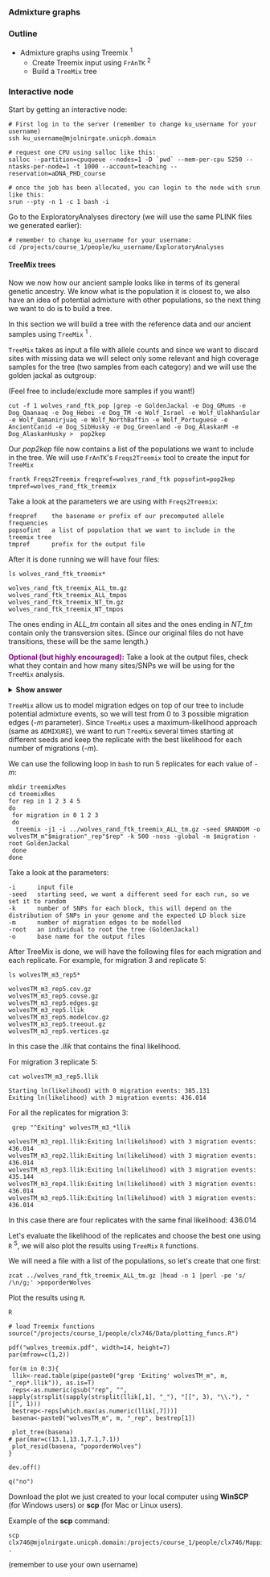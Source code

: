 ### Admixture graphs

### Outline

* Admixture graphs using Treemix  <sup>1</sup>
   + Create Treemix input using `FrAnTK` <sup>2</sup>
   + Build a `TreeMix` tree

### Interactive node

Start by getting an interactive node: 

```{bash, eval = FALSE}
# First log in to the server (remember to change ku_username for your username)
ssh ku_username@mjolnirgate.unicph.domain

# request one CPU using salloc like this:
salloc --partition=cpuqueue --nodes=1 -D `pwd` --mem-per-cpu 5250 --ntasks-per-node=1 -t 1000 --account=teaching --reservation=aDNA_PHD_course

# once the job has been allocated, you can login to the node with srun like this:
srun --pty -n 1 -c 1 bash -i
```

Go to the ExploratoryAnalyses directory (we will use the same PLINK files we generated earlier):
```{bash, eval = FALSE}
# remember to change ku_username for your username:
cd /projects/course_1/people/ku_username/ExploratoryAnalyses
```

#### TreeMix trees

Now we now how our ancient sample looks like in terms of its general genetic ancestry. We know what is the population it is closest to, we also have an idea of potential admixture with other populations, so the next thing we want to do is to build a tree. 

In this section we will build a tree with the reference data and our ancient samples using ```TreeMix``` <sup>1</sup> . 

```TreeMix``` takes as input a file with allele counts and since we want to discard sites with missing data we will select only some relevant and high coverage samples for the tree (two samples from each category) and we will use the golden jackal as outgroup:

(Feel free to include/exclude more samples if you want!)

```{bash, eval=FALSE}
cut -f 1 wolves_rand_ftk_pop |grep -e GoldenJackal -e Dog_GMums -e Dog_Qaanaaq -e Dog_Hebei -e Dog_TM -e Wolf_Israel -e Wolf_UlakhanSular -e Wolf_Qamanirjuaq -e Wolf_NorthBaffin -e Wolf_Portuguese -e AncientCanid -e Dog_SibHusky -e Dog_Greenland -e Dog_AlaskanM -e Dog_AlaskanHusky >  pop2kep
```

Our *pop2kep* file now contains a list of the populations we want to include in the tree. We will use ```FrAnTK```'s ```Freqs2Treemix``` tool to create the input for ```TreeMix```

```{bash, eval=FALSE}
frantk Freqs2Treemix freqpref=wolves_rand_ftk popsofint=pop2kep tmpref=wolves_rand_ftk_treemix
```

Take a look at the parameters we are using with ```Freqs2Treemix```:

```
freqpref    the basename or prefix of our precomputed allele frequencies
popsofint   a list of population that we want to include in the treemix tree
tmpref      prefix for the output file
```

After it is done running we will have four files:
```{bash, eval=FALSE}
ls wolves_rand_ftk_treemix*
```
```
wolves_rand_ftk_treemix_ALL_tm.gz
wolves_rand_ftk_treemix_ALL_tmpos
wolves_rand_ftk_treemix_NT_tm.gz
wolves_rand_ftk_treemix_NT_tmpos
```
The ones ending in *ALL_tm* contain all sites and the ones ending in *NT_tm* contain only the transversion sites. (Since our original files do not have transitions, these will be the same length.)

<span style="color: purple;"> **Optional (but highly encouraged):** </span> Take a look at the output files, check what they contain and how many sites/SNPs we will be using for the ```TreeMix``` analysis.

<details>
<summary> <b>Show answer</b> </summary>

The *wolves_rand_ftk_treemix_ALL_tm.gz* file contains the allele counts and it is the one we will be using for ```TreeMix```:
```{bash, eval=FALSE}
zcat wolves_rand_ftk_treemix_ALL_tm.gz |head
```
```
Dog_AlaskanHusky Dog_AlaskanM Dog_GMums Dog_Greenland Dog_Hebei Dog_Qaanaaq Dog_SibHusky Dog_TM GoldenJackal AncientCanid Wolf_Israel Wolf_NorthBaffin Wolf_Portuguese Wolf_Qamanirjuaq Wolf_UlakhanSular
0,1 0,1 0,1 0,1 0,1 0,1 0,2 0,1 2,0 1,0 0,2 0,1 0,1 0,1 0,1
0,1 0,1 0,1 0,1 0,1 0,1 1,1 0,1 0,2 0,1 0,2 1,0 0,1 0,1 0,1
0,1 0,1 0,1 0,1 0,1 0,1 0,2 0,1 2,0 0,1 0,2 1,0 1,0 0,1 0,1
0,1 1,0 0,1 0,1 0,1 1,0 0,2 1,0 0,1 0,1 0,2 0,1 1,0 0,1 0,1
0,1 0,1 0,1 1,0 0,1 0,1 0,2 0,1 0,1 0,1 0,2 0,1 0,1 0,1 0,1
0,1 0,1 0,1 0,1 0,1 0,1 0,2 0,1 0,3 0,1 0,2 0,1 0,1 0,1 1,0
1,0 0,1 0,1 0,1 0,1 0,1 1,0 0,1 0,2 0,1 0,2 0,1 0,1 0,1 1,0
0,1 0,1 0,1 0,1 0,1 1,0 2,0 1,0 0,2 0,1 0,2 0,1 0,1 0,1 0,1
0,1 0,1 0,1 0,1 0,1 1,0 0,2 0,1 0,2 0,1 0,2 0,1 0,1 0,1 0,1
```
As you can see the first line is the header with the population names. Each column corresponds to a population and each row to a SNP. For each SNP and population we have allele counts, for example for the *Dog_AlaskanHusky* we have *0,1* (0 alleles reference and 1 allele alternative) for the first SNP. 

We can check the number of SNPs by counting the lines:
```{bash, eval=FALSE}
zcat wolves_rand_ftk_treemix_ALL_tm.gz |wc -l
```
```
32761
```
so, that would be 32761-1 = 32760 SNPs that we will be using for the tree. 

The other file *wolves_rand_ftk_treemix_ALL_tmpos* contains information about the SNPs (chromosome, coordinate, snpname, ref and alternative alleles). 

```{bash, eval=FALSE}
head wolves_rand_ftk_treemix_NT_tmpos
```
```
scaffold_0	71165	scaffold_0_71165	A	T
scaffold_0	96026	scaffold_0_96026	A	C
scaffold_0	113242	scaffold_0_113242	A	T
scaffold_0	134733	scaffold_0_134733	G	T
scaffold_0	147209	scaffold_0_147209	T	A
scaffold_0	162559	scaffold_0_162559	G	C
scaffold_0	202531	scaffold_0_202531	G	T
scaffold_0	314745	scaffold_0_314745	A	T
scaffold_0	346152	scaffold_0_346152	T	A
scaffold_0	360221	scaffold_0_360221	T	A
```

</details>

```TreeMix``` allow us to model migration edges on top of our tree to include potential admixture events, so we will test from 0 to 3 possible migration edges (*-m* parameter). Since ```TreeMix``` uses a maximum-likelihood approach (same as ```ADMIXURE```), we want to run ```TreeMix``` several times starting at different seeds and keep the replicate with the best likelihood for each number of migrations (*-m*). 

We can use the following loop in ```bash``` to run 5 replicates for each value of *-m*:

```{bash, eval=FALSE}
mkdir treemixRes
cd treemixRes
for rep in 1 2 3 4 5
do
 for migration in 0 1 2 3
 do
  treemix -j1 -i ../wolves_rand_ftk_treemix_ALL_tm.gz -seed $RANDOM -o wolvesTM_m"$migration"_rep"$rep" -k 500 -noss -global -m $migration -root GoldenJackal
 done 
done
```

Take a look at the parameters:

```
-i      input file
-seed   starting seed, we want a different seed for each run, so we set it to random
-k      number of SNPs for each block, this will depend on the distribution of SNPs in your genome and the expected LD block size 
-m      number of migration edges to be modelled
-root   an individual to root the tree (GoldenJackal)
-o      base name for the output files
```

After TreeMix is done, we will have the following files for each migration and each replicate. For example, for migration 3 and replicate 5:

```{bash, eval=FALSE}
ls wolvesTM_m3_rep5*
```
```
wolvesTM_m3_rep5.cov.gz
wolvesTM_m3_rep5.covse.gz
wolvesTM_m3_rep5.edges.gz
wolvesTM_m3_rep5.llik
wolvesTM_m3_rep5.modelcov.gz
wolvesTM_m3_rep5.treeout.gz
wolvesTM_m3_rep5.vertices.gz
```

In this case the *.llik* that contains the final likelihood. 

For migration 3 replicate 5:
```{bash, eval=FALSE}
cat wolvesTM_m3_rep5.llik
```
```
Starting ln(likelihood) with 0 migration events: 385.131 
Exiting ln(likelihood) with 3 migration events: 436.014 
```

For all the replicates for migration 3:

```{bash, eval=FALSE}
 grep "^Exiting" wolvesTM_m3_*llik
 ```
 ```
wolvesTM_m3_rep1.llik:Exiting ln(likelihood) with 3 migration events: 436.014 
wolvesTM_m3_rep2.llik:Exiting ln(likelihood) with 3 migration events: 436.014 
wolvesTM_m3_rep3.llik:Exiting ln(likelihood) with 3 migration events: 435.144 
wolvesTM_m3_rep4.llik:Exiting ln(likelihood) with 3 migration events: 436.014 
wolvesTM_m3_rep5.llik:Exiting ln(likelihood) with 3 migration events: 436.014 
```

In this case there are four replicates with the same final likelihood: 436.014

Let's evaluate the likelihood of the replicates and choose the best one using ```R``` <sup>5</sup>, we will also plot the results using ```TreeMix``` ```R``` functions. 

We will need a file with a list of the populations, so let's create that one first:

```{bash, eval=FALSE}
zcat ../wolves_rand_ftk_treemix_ALL_tm.gz |head -n 1 |perl -pe 's/ /\n/g;' >poporderWolves
```

Plot the results using ```R```. 

```{r, eval=FALSE}
R

# load Treemix functions
source("/projects/course_1/people/clx746/Data/plotting_funcs.R")

pdf("wolves_treemix.pdf", width=14, height=7)
par(mfrow=c(1,2))

for(m in 0:3){
 llik<-read.table(pipe(paste0("grep 'Exiting' wolvesTM_m", m, "_rep*.llik")), as.is=T)
 reps<-as.numeric(gsub("rep", "", sapply(strsplit(sapply(strsplit(llik[,1], "_"), "[[", 3), "\\."), "[[", 1)))
 bestrep<-reps[which.max(as.numeric(llik[,7]))]
 basena<-paste0("wolvesTM_m", m, "_rep", bestrep[1])
 
 plot_tree(basena)
# par(mar=c(13.1,13.1,7.1,7.1))
 plot_resid(basena, "poporderWolves")
}

dev.off()

q("no")
```

Download the plot we just created to your local computer using **WinSCP** (for Windows users) or **scp** (for Mac or Linux users). 

Example of the **scp** command:

```{bash, eval = FALSE}
scp clx746@mjolnirgate.unicph.domain:/projects/course_1/people/clx746/Mapping/ExploratoryAnalyses/wolves_treemix.pdf .
```
(remember to use your own username)

